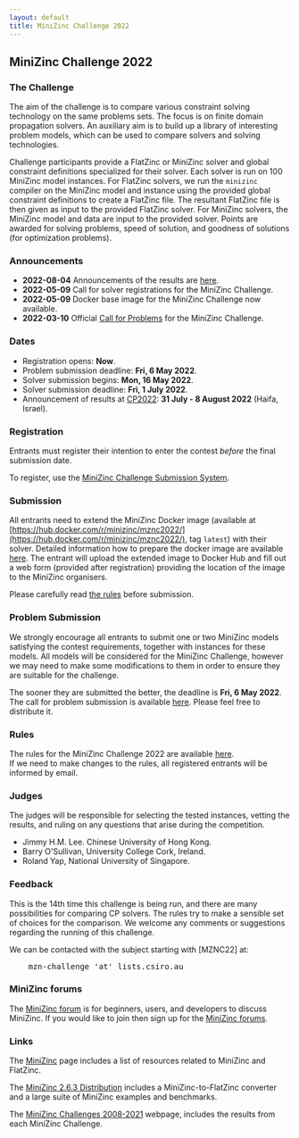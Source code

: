 ```yaml
---
layout: default
title: MiniZinc Challenge 2022
---
```


## MiniZinc Challenge 2022

### The Challenge

The aim of the challenge is to compare various constraint solving technology on the same  problems
sets. The focus is on finite domain propagation solvers. An auxiliary aim is to build up a library 
of interesting problem models, which can be used to compare solvers and solving technologies.

Challenge participants provide a FlatZinc or MiniZinc solver and global constraint definitions
specialized for their solver. Each solver is run on 100 MiniZinc model instances. For FlatZinc
solvers, we run the `minizinc` compiler on the MiniZinc model and instance using the provided global
constraint definitions to create a FlatZinc file. The resultant FlatZinc file is then given as input
to the provided FlatZinc solver. For MiniZinc solvers, the MiniZinc model and data are input to the
provided solver. Points are awarded for solving problems, speed of solution, and goodness of
solutions (for optimization problems).

### Announcements

*   **2022-08-04** Announcements of the results are [here](results2022.html).
*   **2022-05-09** Call for solver registrations for the MiniZinc Challenge.
*   **2022-05-09** Docker base image for the MiniZinc Challenge now available.
*   **2022-03-10** Official [Call for Problems](call_for_problems.html) for the MiniZinc Challenge.

### Dates

*   Registration opens: **Now**.
*   Problem submission deadline: **Fri, 6 May 2022**.
*   Solver submission begins: **Mon, 16 May 2022**.
*   Solver submission deadline: **Fri, 1 July 2022**.
*   Announcement of results at [<abbr>CP2022</abbr>](https://cp2022.a4cp.org): **31 July - 8 August 2022**
    (Haifa, Israel).

### Registration

Entrants must register their intention to enter the contest _before_ the final submission date.

To register, use the [MiniZinc Challenge Submission System](https://challenge.minizinc.org).

### Submission

All entrants need to extend the MiniZinc Docker image (available at 
[https://hub.docker.com/r/minizinc/mznc2022/](https://hub.docker.com/r/minizinc/mznc2022/), tag
`latest`) with their solver. Detailed information how to prepare the docker image are available
[here](docker.html). The entrant will upload the extended image to Docker Hub and fill out a web
form (provided after registration) providing the location of the image to the MiniZinc organisers. 

Please carefully read [the rules](rules2022.html) before submission.

### Problem Submission

We strongly encourage all entrants to submit one or two MiniZinc models satisfying the contest 
requirements, together with instances for these models. All models will be considered for the
MiniZinc Challenge, however we may need to make some modifications to them in order to ensure they
are suitable for the challenge.

The sooner they are submitted the better, the deadline is **Fri, 6 May 2022**. The call for problem
submission is available [here](call_for_problems.html). Please feel free to distribute it. 

### Rules

The rules for the MiniZinc Challenge 2022 are available [here](rules2022.html).  
If we need to make changes to the rules, all registered entrants will be informed by email.

### Judges

The judges will be responsible for selecting the tested instances, vetting the results, and ruling
on any questions that arise during the competition.

*   Jimmy H.M. Lee. Chinese University of Hong Kong.
*   Barry O'Sullivan, University College Cork, Ireland.
*   Roland Yap, National University of Singapore.

### Feedback

This is the 14th time this challenge is being run, and there are many possibilities for comparing CP
solvers. The rules try to make a sensible set of choices for the comparison. We welcome any comments
or suggestions regarding the running of this challenge.

We can be contacted with the subject starting with [MZNC22] at:

<pre>
    <kbd>mzn-challenge</kbd> 'at' <kbd>lists.csiro.au</kbd>
</pre>

### MiniZinc forums

The [MiniZinc forum](../forum) is for beginners, users, and developers to discuss MiniZinc. If you
would like to join then sign up for the [MiniZinc forums](../forum).

### Links

The [MiniZinc](../index.html) page includes a list of resources related to MiniZinc and FlatZinc.

The [MiniZinc 2.6.3 Distribution](../doc-2.6.3/en/index.html) includes a MiniZinc-to-FlatZinc
converter and a large suite of MiniZinc examples and benchmarks.

The [MiniZinc Challenges 2008-2021](../challenge.html) webpage, includes the results from each
MiniZinc Challenge.
